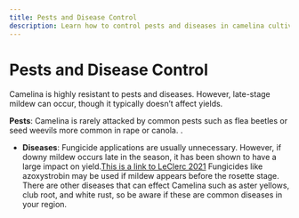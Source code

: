 ```yaml
---
title: Pests and Disease Control
description: Learn how to control pests and diseases in camelina cultivation to ensure optimal growth and yield.
---
```

# Pests and Disease Control

Camelina is highly resistant to pests and diseases. However, late-stage mildew can occur, though it typically doesn’t affect yields.


 **Pests**: Camelina is rarely attacked by common pests such as flea beetles or seed weevils more common in rape or canola. .

- **Diseases**: Fungicide applications are usually unnecessary. However, if downy mildew occurs late in the season, it has been shown to have a large impact on yield.[This is a link to LeClerc 2021](http://doi.org/10.1016/j.eja.2020.126190) Fungicides like azoxystrobin may be used if mildew appears before the rosette stage. There are other diseases that can effect Camelina such as aster yellows, club root, and white rust, so be aware if these are common diseases in your region.